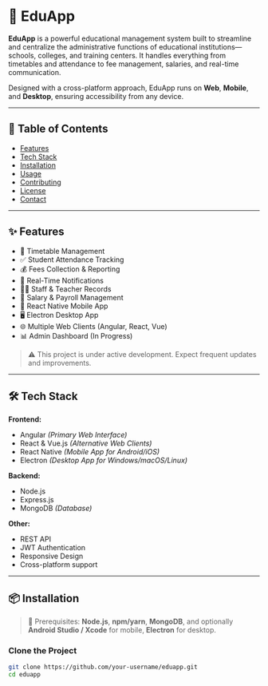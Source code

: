 # 📘 EduApp

**EduApp** is a powerful educational management system built to streamline and centralize the administrative functions of educational institutions—schools, colleges, and training centers. It handles everything from timetables and attendance to fee management, salaries, and real-time communication.

Designed with a cross-platform approach, EduApp runs on **Web**, **Mobile**, and **Desktop**, ensuring accessibility from any device.

---

## 📑 Table of Contents

- [Features](#-features)  
- [Tech Stack](#-tech-stack)  
- [Installation](#-installation)  
- [Usage](#-usage)  
- [Contributing](#-contributing)  
- [License](#-license)  
- [Contact](#-contact)

---

## ✨ Features

- 📅 Timetable Management  
- ✅ Student Attendance Tracking  
- 💰 Fees Collection & Reporting  
- 🔔 Real-Time Notifications  
- 👨‍🏫 Staff & Teacher Records  
- 🧾 Salary & Payroll Management  
- 📱 React Native Mobile App  
- 🖥️ Electron Desktop App  
- 🌐 Multiple Web Clients (Angular, React, Vue)  
- 📊 Admin Dashboard (In Progress)

> ⚠️ This project is under active development. Expect frequent updates and improvements.

---

## 🛠️ Tech Stack

**Frontend:**
- Angular *(Primary Web Interface)*
- React & Vue.js *(Alternative Web Clients)*
- React Native *(Mobile App for Android/iOS)*
- Electron *(Desktop App for Windows/macOS/Linux)*

**Backend:**
- Node.js  
- Express.js  
- MongoDB *(Database)*

**Other:**
- REST API  
- JWT Authentication  
- Responsive Design  
- Cross-platform support

---

## 📦 Installation

> 📌 Prerequisites: **Node.js**, **npm/yarn**, **MongoDB**, and optionally **Android Studio / Xcode** for mobile, **Electron** for desktop.

### Clone the Project

```bash
git clone https://github.com/your-username/eduapp.git
cd eduapp
